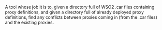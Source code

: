 A tool whose job it is to, given a directory full of WSO2 .car files containing proxy definitions, and given
a directory full of already deployed proxy definitions, find any conflicts between proxies coming in (from the .car
files) and the existing proxies.

